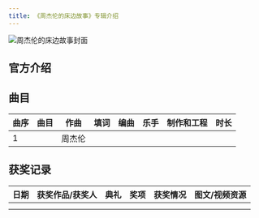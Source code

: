```yaml
---
title: 《周杰伦的床边故事》专辑介绍
---
```

![周杰伦的床边故事封面](//yt.jaychou.wiki/专辑封面/14_周杰伦的床边故事/14_周杰伦的床边故事_AppleMusic.webp "周杰伦的床边故事封面")
## 官方介绍


## 曲目
| 曲序|曲目|作曲|填词|编曲|乐手|制作和工程|时长|
| ------ | ------ | ------ | ------ | ------ | ------ | ------ | ------ |
| 1  |  </br> | 周杰伦  | |   |   |   |  |


## 获奖记录
| 日期|获奖作品/获奖人|典礼|奖项|获奖情况|图文/视频资源|
| ------ | ------ | ------ | ------ | ------ | ------ |
|   |  |   |  |   |   |
|   |  |   |  |   |   |

